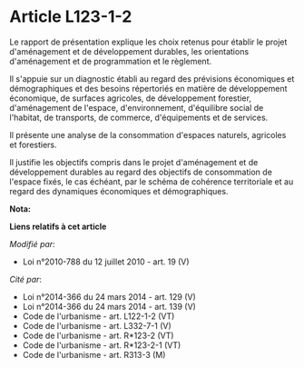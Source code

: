 # Article L123-1-2

Le rapport de présentation explique les choix retenus pour établir le projet d'aménagement et de développement durables, les
orientations d'aménagement et de programmation et le règlement. 

Il s'appuie sur un diagnostic établi au regard des prévisions économiques et démographiques et des besoins répertoriés en
matière de développement économique, de surfaces agricoles, de développement forestier, d'aménagement de l'espace,
d'environnement, d'équilibre social de l'habitat, de transports, de commerce, d'équipements et de services. 

Il présente une analyse de la consommation d'espaces naturels, agricoles et forestiers. 

Il justifie les objectifs compris dans le projet d'aménagement et de développement durables au regard des objectifs de
consommation de l'espace fixés, le cas échéant, par le schéma de cohérence territoriale et au regard des dynamiques
économiques et démographiques.

**Nota:**



**Liens relatifs à cet article**

_Modifié par_:

  - Loi n°2010-788 du 12 juillet 2010 - art. 19 (V)

_Cité par_:

  - Loi n°2014-366 du 24 mars 2014 - art. 129 (V)
  - Loi n°2014-366 du 24 mars 2014 - art. 139 (V)
  - Code de l'urbanisme - art. L122-1-2 (VT)
  - Code de l'urbanisme - art. L332-7-1 (V)
  - Code de l'urbanisme - art. R*123-2 (VT)
  - Code de l'urbanisme - art. R*123-2-1 (VT)
  - Code de l'urbanisme - art. R313-3 (M)
